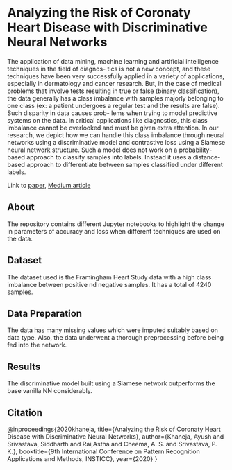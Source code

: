 # Analyzing the Risk of Coronaty Heart Disease with Discriminative Neural Networks
The application of data mining, machine learning and artificial intelligence techniques in the field of diagnos- tics is not a new concept, and these techniques have been very successfully applied in a variety of applications, especially in dermatology and cancer research. But, in the case of medical problems that involve tests resulting in true or false (binary classification), the data generally has a class imbalance with samples majorly belonging to one class (ex: a patient undergoes a regular test and the results are false). Such disparity in data causes prob- lems when trying to model predictive systems on the data. In critical applications like diagnostics, this class imbalance cannot be overlooked and must be given extra attention. In our research, we depict how we can handle this class imbalance through neural networks using a discriminative model and contrastive loss using a Siamese neural network structure. Such a model does not work on a probability-based approach to classify samples into labels. Instead it uses a distance-based approach to differentiate between samples classified under different labels.

Link to [paper](https://www.insticc.org/Primoris/Resources/PaperPdf.ashx?idPaper=91901), [Medium article](https://medium.com/@ayushkhaneja_69318/using-siamese-networks-with-unbalanced-data-c4a9658d5a15)


## About
The repository contains different Jupyter notebooks to highlight the change in parameters of accuracy and loss when different techniques are used on the data.

## Dataset
The dataset used is the Framingham Heart Study data with a high class imbalance between positive nd negative samples. It has a total of 4240 samples.

## Data Preparation
The data has many missing values which were imputed suitably based on data type. Also, the data underwent a thorough preprocessing before being fed into the network.

## Results
The discriminative model built using a Siamese network outperforms the base vanilla NN considerably.

## Citation

@inproceedings{2020khaneja,
  title={Analyzing the Risk of Coronaty Heart Disease with Discriminative Neural Networks},
  author={Khaneja, Ayush and Srivastava, Siddharth and  Rai,Astha and Cheema, A. S.  and  Srivastava, P. K.},
  booktitle={9th International Conference on Pattern Recognition Applications and Methods, INSTICC},
  year={2020}
}
